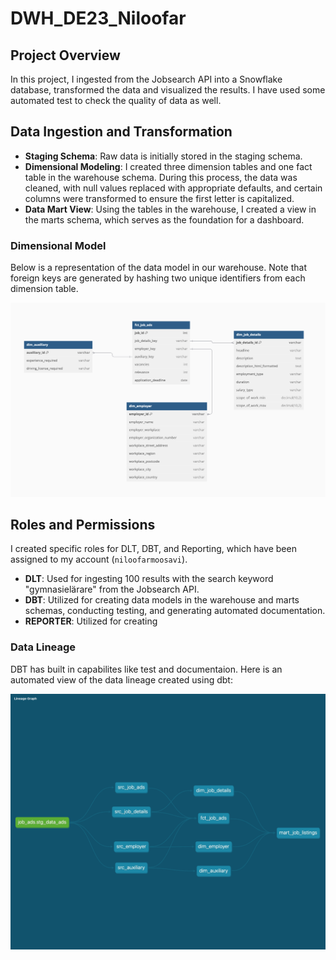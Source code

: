 # DWH_DE23_Niloofar

## Project Overview

In this project, I ingested from the Jobsearch API into a Snowflake database, transformed the data and visualized the results. I have used some automated test to check the quality of data as well.

## Data Ingestion and Transformation

- **Staging Schema**: Raw data is initially stored in the staging schema.
- **Dimensional Modeling**: I created three dimension tables and one fact table in the warehouse schema. During this process, the data was cleaned, with null values replaced with appropriate defaults, and certain columns were transformed to ensure the first letter is capitalized.
- **Data Mart View**: Using the tables in the warehouse, I created a view in the marts schema, which serves as the foundation for a dashboard.

### Dimensional Model

Below is a representation of the data model in our warehouse. Note that foreign keys are generated by hashing two unique identifiers from each dimension table.

![Dimensional Model](dbt/dbt_code/assets/job_ads_dimension_model.png)

## Roles and Permissions

I created specific roles for DLT, DBT, and Reporting, which have been assigned to my account (`niloofarmoosavi`). 

- **DLT**: Used for ingesting 100 results with the search keyword "gymnasielärare" from the Jobsearch API.
- **DBT**: Utilized for creating data models in the warehouse and marts schemas, conducting testing, and generating automated documentation.
- **REPORTER**: Utilized for creating 

### Data Lineage

DBT has built in capabilites like test and documentaion. Here is an automated view of the data lineage created using dbt:

![Lineage](lineage.png)
